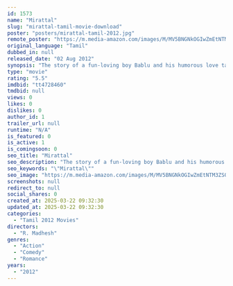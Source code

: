 ```yaml
---
id: 1573
name: "Mirattal"
slug: "mirattal-tamil-movie-download"
poster: "posters/mirattal-tamil-2012.jpg"
remote_poster: "https://m.media-amazon.com/images/M/MV5BNGNkOGIwZmEtNTM3ZS00MTI3LWFmMGYtMDg3M2E0MzRjNzJhXkEyXkFqcGdeQXVyMTEzNzg0Mjkx._V1_SX300.jpg"
original_language: "Tamil"
dubbed_in: null
released_date: "02 Aug 2012"
synopsis: "The story of a fun-loving boy Bablu and his humorous love tale with a don Shankar Dada's sister Deepika."
type: "movie"
rating: "5.5"
imdbid: "tt4728460"
tmdbid: null
views: 0
likes: 0
dislikes: 0
author_id: 1
trailer_url: null
runtime: "N/A"
is_featured: 0
is_active: 1
is_comingsoon: 0
seo_title: "Mirattal"
seo_description: "The story of a fun-loving boy Bablu and his humorous love tale with a don Shankar Dada's sister Deepika."
seo_keywords: "\"Mirattal\""
seo_image: "https://m.media-amazon.com/images/M/MV5BNGNkOGIwZmEtNTM3ZS00MTI3LWFmMGYtMDg3M2E0MzRjNzJhXkEyXkFqcGdeQXVyMTEzNzg0Mjkx._V1_SX300.jpg"
screenshots: null
redirect_to: null
social_shares: 0
created_at: 2025-03-22 09:32:30
updated_at: 2025-03-22 09:32:30
categories:
  - "Tamil 2012 Movies"
directors:
  - "R. Madhesh"
genres:
  - "Action"
  - "Comedy"
  - "Romance"
years:
  - "2012"
---
```

